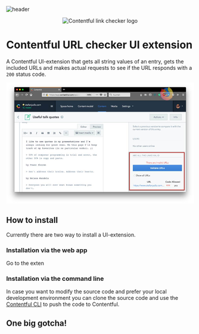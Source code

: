 ![header](./.github/header.png)
<p align="center">
  <img src="/stefanjudis/contentful-link-checker-ui-extension/blob/master/somewhat-logo.jpg?raw=true" alt="Contentful link checker logo">
</p>

# Contentful URL checker UI extension

A Contentful UI-extension that gets all string values of an entry, gets the included URLs and makes actual requests to see if the URL responds with a `200` status code.

![Link checker UI-extension in the Contentful interface](./screenshot.jpg)

## How to install

Currently there are two way to install a UI-extension.

### Installation via the web app

Go to the exten

### Installation via the command line

In case you want to modify the source code and prefer your local development environment you can clone the source code and use the [Contentful CLI](https://github.com/contentful/contentful-cli/tree/master/docs/extension) to push the code to Contentful.

## One big gotcha!

